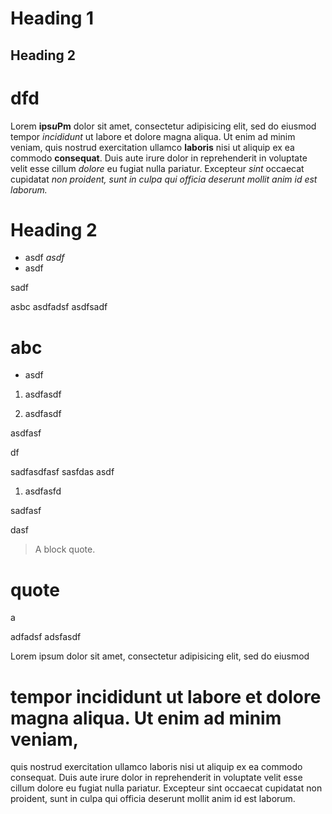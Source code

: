 <!-- SYNTAX TEST "Packages/PandocSyntax/PandocSyntax.sublime-syntax" -->

# Heading 1

## Heading 2

# dfd

Lorem **ips*u*Pm** dolor sit amet, consectetur adipisicing elit, sed do eiusmod
tempor *incididunt* ut labore et dolore magna aliqua. Ut enim ad minim veniam,
quis nostrud exercitation ullamco __laboris__ nisi ut aliquip ex ea commodo
__consequat__. Duis aute irure dolor in reprehenderit in voluptate velit esse
cillum *dolore* eu fugiat nulla pariatur. Excepteur _sint_ occaecat cupidatat *non
proident, sunt in culpa qui officia deserunt mollit anim id est laborum.*

# Heading 2

- asdf
*asdf*
- asdf

sadf

asbc asdfadsf
asdfsadf

# abc

* asdf

1. asdfasdf

212121.  asdfasdf

asdfasf

df

sadfasdfasf sasfdas
asdf

1. asdfasfd

sadfasf

dasf

> A block
> quote.

# quote

a

adfadsf adsfasdf

Lorem ipsum dolor sit amet, consectetur adipisicing elit, sed do eiusmod
# tempor incididunt ut labore et dolore magna aliqua. Ut enim ad minim veniam,

quis nostrud exercitation ullamco laboris nisi ut aliquip ex ea commodo
consequat. Duis aute irure dolor in reprehenderit in voluptate velit esse
cillum dolore eu fugiat nulla pariatur. Excepteur sint occaecat cupidatat non
proident, sunt in culpa qui officia deserunt mollit anim id est laborum.